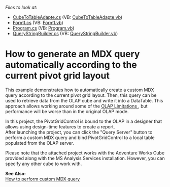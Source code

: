<!-- default file list -->
*Files to look at*:

* [CubeToTableAdapte.cs](./CS/WindowsApplication10/CubeToTableAdapte.cs) (VB: [CubeToTableAdapte.vb](./VB/WindowsApplication10/CubeToTableAdapte.vb))
* [Form1.cs](./CS/WindowsApplication10/Form1.cs) (VB: [Form1.vb](./VB/WindowsApplication10/Form1.vb))
* [Program.cs](./CS/WindowsApplication10/Program.cs) (VB: [Program.vb](./VB/WindowsApplication10/Program.vb))
* [QueryStringBuilder.cs](./CS/WindowsApplication10/QueryStringBuilder.cs) (VB: [QueryStringBuilder.vb](./VB/WindowsApplication10/QueryStringBuilder.vb))
<!-- default file list end -->
# How to generate an MDX query automatically according to the current pivot grid layout


<p>This example demonstrates how to automatically create a custom MDX query according to the current pivot grid layout. Then, this query can be used to retrieve data from the OLAP cube and write it into a DataTable. This approach allows working around some of the <a href="http://documentation.devexpress.com/#WindowsForms/CustomDocument3253">OLAP Limitations </a>, but performance will be worse than in the original OLAP mode.</p><p>In this project, the PivotGridControl is bound to the OLAP in a designer that allows using design-time features to create a report.<br />
After launching the project, you can click the "Query Server" button to perform a custom MDX query and bind PivotGridControl to a local table populated from the OLAP server. </p><p>Please note that the attached project works with the Adventure Works Cube provided along with the MS Analysis Services installation. However, you can specify any other cube to work with.</p><p><strong>See Also:</strong><br />
<a href="https://www.devexpress.com/Support/Center/p/E1265">How to perform custom MDX query</a></p>

<br/>


